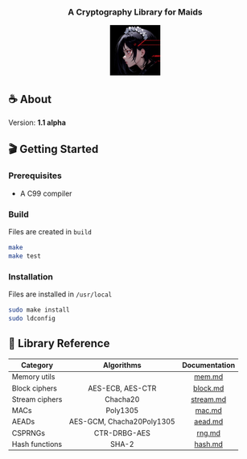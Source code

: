 <div align="center">
    <h3 align="center">A Cryptography Library for Maids</h3>
    <a href="https://github.com/reshsix/libmaid">
        <img src="logo.png" width="100" height="100">
    </a>
</div>

## ☕ About
Version: **1.1 alpha**

## 🎬 Getting Started

### Prerequisites
- A C99 compiler

### Build
Files are created in `build`
```sh
make
make test
```

### Installation
Files are installed in `/usr/local`
```sh
sudo make install
sudo ldconfig
```

## 📖 Library Reference
| Category       | Algorithms                | Documentation               |
| -------------- |:-------------------------:|:---------------------------:|
| Memory utils   |                           | [mem.md](docs/mem.md)       |
| Block ciphers  | AES-ECB, AES-CTR          | [block.md](docs/block.md)   |
| Stream ciphers | Chacha20                  | [stream.md](docs/stream.md) |
| MACs           | Poly1305                  | [mac.md](docs/mac.md)       |
| AEADs          | AES-GCM, Chacha20Poly1305 | [aead.md](docs/aead.md)     |
| CSPRNGs        | CTR-DRBG-AES              | [rng.md](docs/rng.md)       |
| Hash functions | SHA-2                     | [hash.md](docs/hash.md)     |
